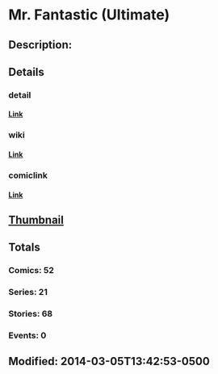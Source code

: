 # Mr. Fantastic (Ultimate)
## Description: 
## Details
### detail
#### [Link](http://marvel.com/characters/38/mr_fantastic?utm_campaign=apiRef&utm_source=225578a89fc76f3d20fbffda5d17a88d)
### wiki
#### [Link](http://marvel.com/universe/Mister_Fantastic_%28Ultimate%29?utm_campaign=apiRef&utm_source=225578a89fc76f3d20fbffda5d17a88d)
### comiclink
#### [Link](http://marvel.com/comics/characters/1010950/mr_fantastic_ultimate?utm_campaign=apiRef&utm_source=225578a89fc76f3d20fbffda5d17a88d)
## [Thumbnail](http://i.annihil.us/u/prod/marvel/i/mg/3/d0/53176fc75a448.jpg)
## Totals
### Comics: 52
### Series: 21
### Stories: 68
### Events: 0
## Modified: 2014-03-05T13:42:53-0500